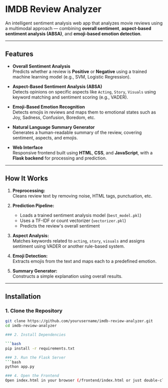 #  IMDB Review Analyzer

An intelligent sentiment analysis web app that analyzes movie reviews using a multimodal approach — combining **overall sentiment**, **aspect-based sentiment analysis (ABSA)**, and **emoji-based emotion detection**.

---

##  Features

-  **Overall Sentiment Analysis**  
  Predicts whether a review is **Positive** or **Negative** using a trained machine learning model (e.g., SVM, Logistic Regression).

-  **Aspect-Based Sentiment Analysis (ABSA)**  
  Detects opinions on specific aspects like `Acting`, `Story`, `Visuals` using keyword matching and sentiment scoring (e.g., VADER).

-  **Emoji-Based Emotion Recognition**  
  Detects emojis in reviews and maps them to emotional states such as Joy, Sadness, Confusion, Boredom, etc.

-  **Natural Language Summary Generator**  
  Generates a human-readable summary of the review, covering sentiment, aspects, and emojis.

-  **Web Interface**  
  Responsive frontend built using **HTML**, **CSS**, and **JavaScript**, with a **Flask backend** for processing and prediction.

---

##  How It Works

1. **Preprocessing:**  
   Cleans review text by removing noise, HTML tags, punctuation, etc.

2. **Prediction Pipeline:**  
   - Loads a trained sentiment analysis model (`best_model.pkl`)
   - Uses a TF-IDF or count vectorizer (`vectorizer.pkl`)
   - Predicts the review's overall sentiment

3. **Aspect Analysis:**  
   Matches keywords related to `acting`, `story`, `visuals` and assigns sentiment using VADER or another rule-based system.

4. **Emoji Detection:**  
   Extracts emojis from the text and maps each to a predefined emotion.

5. **Summary Generator:**  
   Constructs a simple explanation using overall results.

---

##  Installation

### 1. Clone the Repository

```bash
git clone https://github.com/yourusername/imdb-review-analyzer.git
cd imdb-review-analyzer

### 2. Install Dependencies

```bash
pip install -r requirements.txt

### 3. Run the Flask Server
```bash
python app.py

### 4. Open the Frontend
Open index.html in your browser (/frontend/index.html or just double-click it).